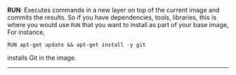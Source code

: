 **RUN**: Executes commands in a new layer on top of the current image and commits the results. So if you have dependencies, tools, libraries, this is where you would use `RUN` that you want to install as part of your base image,  For instance,
```docker
RUN apt-get update && apt-get install -y git 
```
installs Git in the image.

---